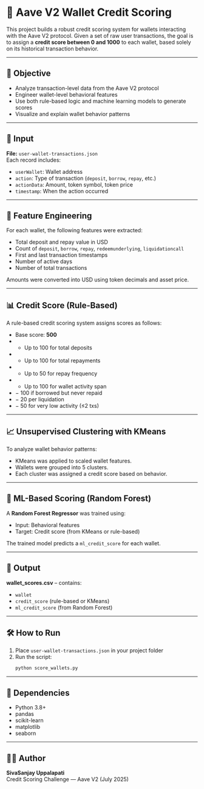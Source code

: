 # 🧠 Aave V2 Wallet Credit Scoring

This project builds a robust credit scoring system for wallets interacting with the Aave V2 protocol. Given a set of raw user transactions, the goal is to assign a **credit score between 0 and 1000** to each wallet, based solely on its historical transaction behavior.

---

## 🚀 Objective

- Analyze transaction-level data from the Aave V2 protocol
- Engineer wallet-level behavioral features
- Use both rule-based logic and machine learning models to generate scores
- Visualize and explain wallet behavior patterns

---

## 📂 Input

**File:** `user-wallet-transactions.json`  
Each record includes:
- `userWallet`: Wallet address
- `action`: Type of transaction (`deposit`, `borrow`, `repay`, etc.)
- `actionData`: Amount, token symbol, token price
- `timestamp`: When the action occurred

---

## 🧮 Feature Engineering

For each wallet, the following features were extracted:
- Total deposit and repay value in USD
- Count of `deposit`, `borrow`, `repay`, `redeemunderlying`, `liquidationcall`
- First and last transaction timestamps
- Number of active days
- Number of total transactions

Amounts were converted into USD using token decimals and asset price.

---

## 📊 Credit Score (Rule-Based)

A rule-based credit scoring system assigns scores as follows:

- Base score: **500**
- + Up to 100 for total deposits
- + Up to 100 for total repayments
- + Up to 50 for repay frequency
- + Up to 100 for wallet activity span
- − 100 if borrowed but never repaid
- − 20 per liquidation
- − 50 for very low activity (≤2 txs)

---

## 📈 Unsupervised Clustering with KMeans

To analyze wallet behavior patterns:

- KMeans was applied to scaled wallet features.
- Wallets were grouped into 5 clusters.
- Each cluster was assigned a credit score based on behavior.

---

## 🤖 ML-Based Scoring (Random Forest)

A **Random Forest Regressor** was trained using:
- Input: Behavioral features
- Target: Credit score (from KMeans or rule-based)

The trained model predicts a `ml_credit_score` for each wallet.

---

## 📁 Output

**wallet_scores.csv** – contains:
- `wallet`
- `credit_score` (rule-based or KMeans)
- `ml_credit_score` (from Random Forest)

---

## 🛠️ How to Run

1. Place `user-wallet-transactions.json` in your project folder
2. Run the script:  
   ```bash
   python score_wallets.py
---

## 📌 Dependencies

- Python 3.8+
- pandas
- scikit-learn
- matplotlib
- seaborn

---

## 👨‍💻 Author

**SivaSanjay Uppalapati**  
Credit Scoring Challenge — Aave V2 (July 2025)
